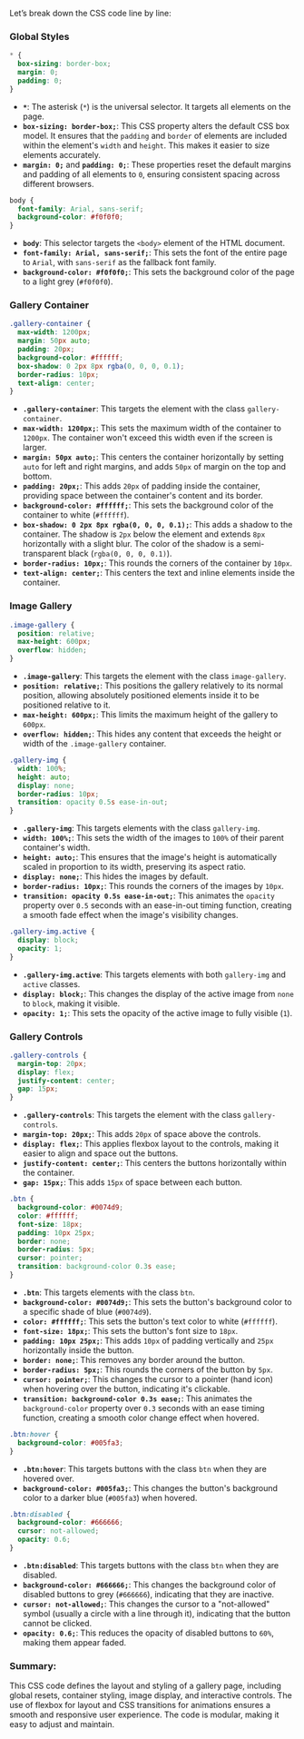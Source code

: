 Let’s break down the CSS code line by line:

### Global Styles

```css
* {
  box-sizing: border-box;
  margin: 0;
  padding: 0;
}
```

- **`*`**: The asterisk (`*`) is the universal selector. It targets all elements on the page.
- **`box-sizing: border-box;`**: This CSS property alters the default CSS box model. It ensures that the `padding` and `border` of elements are included within the element's `width` and `height`. This makes it easier to size elements accurately.
- **`margin: 0;`** and **`padding: 0;`**: These properties reset the default margins and padding of all elements to `0`, ensuring consistent spacing across different browsers.

```css
body {
  font-family: Arial, sans-serif;
  background-color: #f0f0f0;
}
```

- **`body`**: This selector targets the `<body>` element of the HTML document.
- **`font-family: Arial, sans-serif;`**: This sets the font of the entire page to `Arial`, with `sans-serif` as the fallback font family.
- **`background-color: #f0f0f0;`**: This sets the background color of the page to a light grey (`#f0f0f0`).

### Gallery Container

```css
.gallery-container {
  max-width: 1200px;
  margin: 50px auto;
  padding: 20px;
  background-color: #ffffff;
  box-shadow: 0 2px 8px rgba(0, 0, 0, 0.1);
  border-radius: 10px;
  text-align: center;
}
```

- **`.gallery-container`**: This targets the element with the class `gallery-container`.
- **`max-width: 1200px;`**: This sets the maximum width of the container to `1200px`. The container won't exceed this width even if the screen is larger.
- **`margin: 50px auto;`**: This centers the container horizontally by setting `auto` for left and right margins, and adds `50px` of margin on the top and bottom.
- **`padding: 20px;`**: This adds `20px` of padding inside the container, providing space between the container's content and its border.
- **`background-color: #ffffff;`**: This sets the background color of the container to white (`#ffffff`).
- **`box-shadow: 0 2px 8px rgba(0, 0, 0, 0.1);`**: This adds a shadow to the container. The shadow is `2px` below the element and extends `8px` horizontally with a slight blur. The color of the shadow is a semi-transparent black (`rgba(0, 0, 0, 0.1)`).
- **`border-radius: 10px;`**: This rounds the corners of the container by `10px`.
- **`text-align: center;`**: This centers the text and inline elements inside the container.

### Image Gallery

```css
.image-gallery {
  position: relative;
  max-height: 600px;
  overflow: hidden;
}
```

- **`.image-gallery`**: This targets the element with the class `image-gallery`.
- **`position: relative;`**: This positions the gallery relatively to its normal position, allowing absolutely positioned elements inside it to be positioned relative to it.
- **`max-height: 600px;`**: This limits the maximum height of the gallery to `600px`.
- **`overflow: hidden;`**: This hides any content that exceeds the height or width of the `.image-gallery` container.

```css
.gallery-img {
  width: 100%;
  height: auto;
  display: none;
  border-radius: 10px;
  transition: opacity 0.5s ease-in-out;
}
```

- **`.gallery-img`**: This targets elements with the class `gallery-img`.
- **`width: 100%;`**: This sets the width of the images to `100%` of their parent container's width.
- **`height: auto;`**: This ensures that the image's height is automatically scaled in proportion to its width, preserving its aspect ratio.
- **`display: none;`**: This hides the images by default.
- **`border-radius: 10px;`**: This rounds the corners of the images by `10px`.
- **`transition: opacity 0.5s ease-in-out;`**: This animates the `opacity` property over `0.5` seconds with an ease-in-out timing function, creating a smooth fade effect when the image's visibility changes.

```css
.gallery-img.active {
  display: block;
  opacity: 1;
}
```

- **`.gallery-img.active`**: This targets elements with both `gallery-img` and `active` classes.
- **`display: block;`**: This changes the display of the active image from `none` to `block`, making it visible.
- **`opacity: 1;`**: This sets the opacity of the active image to fully visible (`1`).

### Gallery Controls

```css
.gallery-controls {
  margin-top: 20px;
  display: flex;
  justify-content: center;
  gap: 15px;
}
```

- **`.gallery-controls`**: This targets the element with the class `gallery-controls`.
- **`margin-top: 20px;`**: This adds `20px` of space above the controls.
- **`display: flex;`**: This applies flexbox layout to the controls, making it easier to align and space out the buttons.
- **`justify-content: center;`**: This centers the buttons horizontally within the container.
- **`gap: 15px;`**: This adds `15px` of space between each button.

```css
.btn {
  background-color: #0074d9;
  color: #ffffff;
  font-size: 18px;
  padding: 10px 25px;
  border: none;
  border-radius: 5px;
  cursor: pointer;
  transition: background-color 0.3s ease;
}
```

- **`.btn`**: This targets elements with the class `btn`.
- **`background-color: #0074d9;`**: This sets the button's background color to a specific shade of blue (`#0074d9`).
- **`color: #ffffff;`**: This sets the button's text color to white (`#ffffff`).
- **`font-size: 18px;`**: This sets the button's font size to `18px`.
- **`padding: 10px 25px;`**: This adds `10px` of padding vertically and `25px` horizontally inside the button.
- **`border: none;`**: This removes any border around the button.
- **`border-radius: 5px;`**: This rounds the corners of the button by `5px`.
- **`cursor: pointer;`**: This changes the cursor to a pointer (hand icon) when hovering over the button, indicating it's clickable.
- **`transition: background-color 0.3s ease;`**: This animates the `background-color` property over `0.3` seconds with an ease timing function, creating a smooth color change effect when hovered.

```css
.btn:hover {
  background-color: #005fa3;
}
```

- **`.btn:hover`**: This targets buttons with the class `btn` when they are hovered over.
- **`background-color: #005fa3;`**: This changes the button's background color to a darker blue (`#005fa3`) when hovered.

```css
.btn:disabled {
  background-color: #666666;
  cursor: not-allowed;
  opacity: 0.6;
}
```

- **`.btn:disabled`**: This targets buttons with the class `btn` when they are disabled.
- **`background-color: #666666;`**: This changes the background color of disabled buttons to grey (`#666666`), indicating that they are inactive.
- **`cursor: not-allowed;`**: This changes the cursor to a "not-allowed" symbol (usually a circle with a line through it), indicating that the button cannot be clicked.
- **`opacity: 0.6;`**: This reduces the opacity of disabled buttons to `60%`, making them appear faded.

### Summary:

This CSS code defines the layout and styling of a gallery page, including global resets, container styling, image display, and interactive controls. The use of flexbox for layout and CSS transitions for animations ensures a smooth and responsive user experience. The code is modular, making it easy to adjust and maintain.
